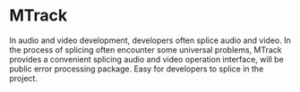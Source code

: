 # MTrack
In audio and video development, developers often splice audio and video. In the process of splicing often encounter some universal problems, MTrack provides a convenient splicing audio and video operation interface, will be public error processing package. Easy for developers to splice in the project.
